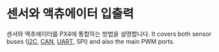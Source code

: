 # 센서와 액츄에이터 입출력

센서와 액추에이터를 PX4에 통합하는 방법을 설명합니다.
It covers both sensor buses ([I2C](../sensor_bus/i2c_general.md), [CAN](../can/index.md), [UART](../uart/index.md), SPI) and also the main PWM ports.
